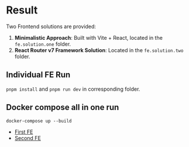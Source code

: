 # Result

Two Frontend solutions are provided:

1. **Minimalistic Approach**: Built with Vite + React, located in the `fe.solution.one` folder.
2. **React Router v7 Framework Solution**: Located in the `fe.solution.two` folder.

## Individual FE Run

`pnpm install` and `pnpm run dev` in corresponding folder.

## Docker compose all in one run

`docker-compose up --build`

- [First FE](http://localhost:5173)
- [Second FE](http://localhost:5174)
